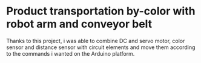 # Product transportation by-color with robot arm and conveyor belt
Thanks to this project, i was able to combine DC and servo motor, color sensor and distance sensor with circuit elements and move them according to the commands i wanted on the Arduino platform.
